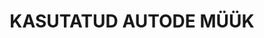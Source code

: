 ---
templateKey: index-page
title: KASUTATUD AUTODE MÜÜK
image: /img/car-lamborghini-race-car-18296.jpg
heading: Kasutatud autode müük Valgas autoplatsil ja kodulehel.
subheading: Sõidukite Euroopast tellimine ja trantsport. Komisjonimüük.
mainpitch:
  title: ESC Grupp OÜ
  description: >
    Kõik meie autod on läbinud põhjaliku tehnilise taustakontrolli ja müügieelse
    ülevaatuse.
description: >-
  Lisaks lai valik teisi teenuseid - sõidukite tellimine ja trantsport
  Euroopast. Komisjonimüük kodulehel ja Valga autoplatsil aadressil Viljandi mnt
  25.  Abistame autoostjat liisingu, laenu ja dokumentide vormistamisel. Lühi ja
  pikaajaline autorent.
intro:
  blurbs:
    - image: /img/asphalt-auto-automobile-1007410.jpg
      text: >
        Kasutatud autode müük Valgas autoplatsil aadressil Viljandi mnt 25 ja
        kodulehel. 

        Kõik müüdavad autod on läbinud põhjaliku tehnilise taustakontrolli ja
        müügieelse ülevaatuse. Pakume igakülgset abi dokumentide vormistamisel

        ja laenu või liisingu taotlemisel.
    - image: /img/asphalt-audi-automobile-38637.jpg
      text: >
        Kvaliteetne ning soodsa hinnaga lühi- ja pikaajaline autorenditeenus.
        Rendiautod on heas tehnilises seisukorras ja hästi hooldatud.
        Liikluskindlustus ja standardkasko sisaldub hinnas, tellimisel saate
        valida endale sobiva täiendava kindlustuskaitse või vähendatud
        omavastutusega kindlustuspaketi.
    - image: /img/audi-automobile-car-lights-1149831.jpg
      text: >
        Sõidukite tellimise teenust. Võimalik on tellida nii sõiduauto,
        väikebuss, veoauto kui ka ehitustehnikat. Teostame põhjaliku sõiduki ja
        omaniku tausta kontroll.
    - image: /img/automobile-automotive-car-638479.jpg
      text: >
        Sõidukite Euroopast transpordi teenus. Veame nii sõiduautosid,
        väikebusse, veoautosid ja ka ehitustehnikat. Sobilik kasutada koos
        tellimise teenusega.
    - image: /img/asphalt-auto-car-327236.jpg
      text: >-
        Võtame Teie sõiduki komisjonimüüki. Komisjonitasu sisaldab
        müügikuulutust meie kodulehel, müügiteenust autoplatsil aadressil
        Viljandi mnt 25 ja abi auto ostu-müügi lepingu sõlmimisel.
    - image: /img/automobiles-automotives-car-show-235226.jpg
      text: >-
        Sõidukite vahetuse teenus. Kui soovite osta uue auto siis võite vana
        meile anda - selle võrra väheneb uue auto ostuhind.
  heading: What we offer
  description: >
    Kaldi is the ultimate spot for coffee lovers who want to learn about their
    java’s origin and support the farmers that grew it. We take coffee
    production, roasting and brewing seriously and we’re glad to pass that
    knowledge to anyone. This is an edit via identity...
main:
  heading: Great coffee with no compromises
  description: >
    We hold our coffee to the highest standards from the shrub to the cup.
    That’s why we’re meticulous and transparent about each step of the coffee’s
    journey. We personally visit each farm to make sure the conditions are
    optimal for the plants, farmers and the local environment.
  image1:
    alt: A close-up of a paper filter filled with ground coffee
    image: /img/automobile-automotive-car-638479.jpg
  image2:
    alt: A green cup of a coffee on a wooden table
    image: /img/asphalt-audi-automobile-38637.jpg
  image3:
    alt: Coffee beans
    image: /img/automotive-black-coupe-80465.jpg
---